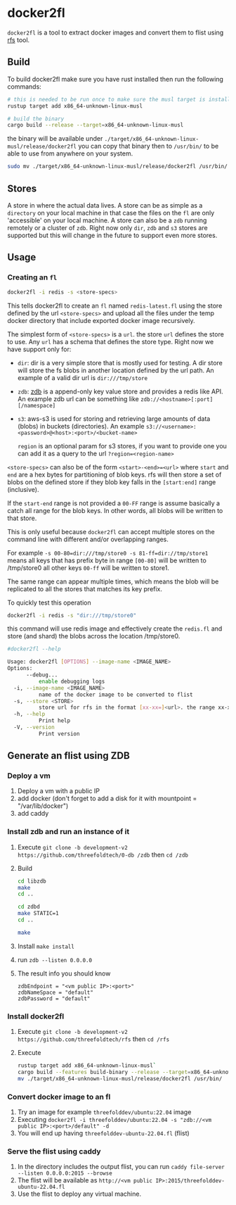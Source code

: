 # docker2fl

`docker2fl` is a tool to extract docker images and convert them to flist using [rfs](../rfs) tool.

## Build

To build docker2fl make sure you have rust installed then run the following commands:

```bash
# this is needed to be run once to make sure the musl target is installed
rustup target add x86_64-unknown-linux-musl

# build the binary
cargo build --release --target=x86_64-unknown-linux-musl
```

the binary will be available under `./target/x86_64-unknown-linux-musl/release/docker2fl` you can copy that binary then to `/usr/bin/`
to be able to use from anywhere on your system.

```bash
sudo mv ./target/x86_64-unknown-linux-musl/release/docker2fl /usr/bin/
```

## Stores

A store in where the actual data lives. A store can be as simple as a `directory` on your local machine in that case the files on the `fl` are only 'accessible' on your local machine. A store can also be a `zdb` running remotely or a cluster of `zdb`. Right now only `dir`, `zdb` and `s3` stores are supported but this will change in the future to support even more stores.

## Usage

### Creating an `fl`

```bash
docker2fl -i redis -s <store-specs>
```

This tells docker2fl to create an `fl` named `redis-latest.fl` using the store defined by the url `<store-specs>` and upload all the files under the temp docker directory that include exported docker image recursively.

The simplest form of `<store-specs>` is a `url`. the store `url` defines the store to use. Any `url` has a schema that defines the store type. Right now we have support only for:

- `dir`: dir is a very simple store that is mostly used for testing. A dir store will store the fs blobs in another location defined by the url path. An example of a valid dir url is `dir:///tmp/store`
- `zdb`: [zdb](https://github.com/threefoldtech/0-db) is a append-only key value store and provides a redis like API. An example zdb url can be something like `zdb://<hostname>[:port][/namespace]`
- `s3`: aws-s3 is used for storing and retrieving large amounts of data (blobs) in buckets (directories). An example `s3://<username>:<password>@<host>:<port>/<bucket-name>`
  
  `region` is an optional param for s3 stores, if you want to provide one you can add it as a query to the url `?region=<region-name>`

`<store-specs>` can also be of the form `<start>-<end>=<url>` where `start` and `end` are a hex bytes for partitioning of blob keys. rfs will then store a set of blobs on the defined store if they blob key falls in the `[start:end]` range (inclusive).

If the `start-end` range is not provided a `00-FF` range is assume basically a catch all range for the blob keys. In other words, all blobs will be written to that store.

This is only useful because `docker2fl` can accept multiple stores on the command line with different and/or overlapping ranges.

For example `-s 00-80=dir:///tmp/store0 -s 81-ff=dir://tmp/store1` means all keys that has prefix byte in range `[00-80]` will be written to /tmp/store0 all other keys `00-ff` will be written to store1.

The same range can appear multiple times, which means the blob will be replicated to all the stores that matches its key prefix.

To quickly test this operation

```bash
docker2fl -i redis -s "dir:///tmp/store0"
```

this command will use redis image and effectively create the `redis.fl` and store (and shard) the blobs across the location /tmp/store0.

```bash
#docker2fl --help

Usage: docker2fl [OPTIONS] --image-name <IMAGE_NAME>
Options:
      --debug...
          enable debugging logs
  -i, --image-name <IMAGE_NAME>
          name of the docker image to be converted to flist
  -s, --store <STORE>
          store url for rfs in the format [xx-xx=]<url>. the range xx-xx is optional and used for sharding. the URL is per store type, please check docs for more information
  -h, --help
          Print help
  -V, --version
          Print version
```

## Generate an flist using ZDB

### Deploy a vm

1. Deploy a vm with a public IP
2. add docker (don't forget to add a disk for it with mountpoint = "/var/lib/docker")
3. add caddy

### Install zdb and run an instance of it

1. Execute `git clone -b development-v2 https://github.com/threefoldtech/0-db /zdb` then `cd /zdb`
2. Build

      ```bash
      cd libzdb
      make
      cd ..

      cd zdbd
      make STATIC=1
      cd ..

      make
      ```

3. Install `make install`
4. run `zdb --listen 0.0.0.0`
5. The result info you should know

      ```console
      zdbEndpoint = "<vm public IP>:<port>"
      zdbNameSpace = "default"
      zdbPassword = "default"
      ```

### Install docker2fl

1. Execute `git clone -b development-v2 https://github.com/threefoldtech/rfs` then `cd /rfs`
2. Execute

      ```bash
      rustup target add x86_64-unknown-linux-musl`
      cargo build --features build-binary --release --target=x86_64-unknown-linux-musl
      mv ./target/x86_64-unknown-linux-musl/release/docker2fl /usr/bin/
      ```

### Convert docker image to an fl

1. Try an image for example `threefolddev/ubuntu:22.04` image
2. Executing `docker2fl -i threefolddev/ubuntu:22.04 -s "zdb://<vm public IP>:<port>/default" -d`
3. You will end up having `threefolddev-ubuntu-22.04.fl` (flist)

### Serve the flist using caddy

1. In the directory includes the output flist, you can run `caddy file-server --listen 0.0.0.0:2015 --browse`
2. The flist will be available as `http://<vm public IP>:2015/threefolddev-ubuntu-22.04.fl`
3. Use the flist to deploy any virtual machine.
